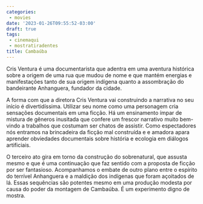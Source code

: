 ```yaml
---
categories:
 - movies
date: '2023-01-26T09:55:52-03:00'
draft: true
tags:
 - cinemaqui
 - mostratiradentes
title: Cambaúba
---
```


Cris Ventura é uma documentarista que adentra em uma aventura histórica sobre a origem de uma rua que mudou de nome e que mantém energias e manifestações tanto de sua origem indígena quanto a assombração do bandeirante Anhanguera, fundador da cidade.

A forma com que a diretora Cris Ventura vai construindo a narrativa no seu início é divertidíssima. Utilizar seu nome como uma personagem cria sensações documentais em uma ficção. Há um ensinamento ímpar de mistura de gêneros inusitada que confere um frescor narrativo muito bem-vindo a trabalhos que costumam ser chatos de assistir. Como espectadores nós entramos na brincadeira da ficção mal construída e e amadora apara aprender obviedades documentais sobre história e ecologia em diálogos artificiais.

O terceiro ato gira em torno da construção do sobrenatural, que assusta mesmo e que é uma continuação que faz sentido com a proposta de ficção por ser fantasioso. Acompanhamos o embate de outro plano entre o espírito do terrível Anhanguera e a maldição dos indígenas que foram açoitados de lá. Essas sequências são potentes mesmo em uma produção modesta por causa do poder da montagem de Cambaúba. É um experimento digno de mostra.
